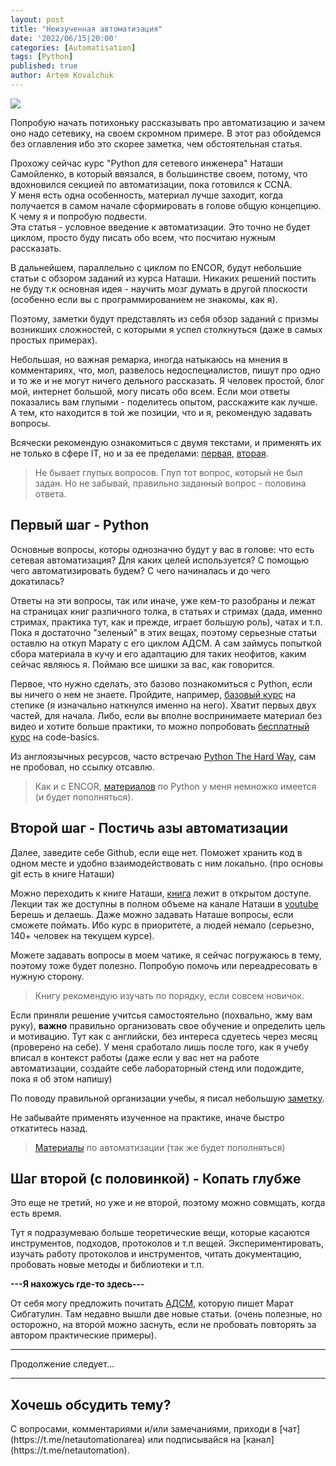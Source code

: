 ```yaml
---
layout: post
title: "Неизученная автоматизация"
date: '2022/06/15|20:00'
categories: [Automatisation]
tags: [Python]
published: true
author: Artem Kovalchuk
---
```


<img src="https://woohung.github.io/assets/images/automation.jpg">

Попробую начать потихоньку рассказывать про автоматизацию и зачем оно надо сетевику, на своем скромном примере. В этот раз обойдемся без оглавления ибо это скорее заметка, чем обстоятельная статья.  

Прохожу сейчас курс "Python для сетевого инженера" Наташи Самойленко, в который ввязался, в большинстве своем, потому, что вдохновился секцией по автоматизации, пока готовился к CCNA.  
У меня есть одна особенность, материал лучше заходит, когда получается в самом начале сформировать в голове общую концепцию. К чему я и попробую подвести.  
Эта статья - условное введение к автоматизации. Это точно не будет циклом, просто буду писать обо всем, что посчитаю нужным рассказать.  

В дальнейшем, параллельно с циклом по ENCOR, будут небольшие статьи с обзором заданий из курса Наташи. Никаких решений постить не буду т.к основная идея - научить мозг думать в другой плоскости (особенно если вы с программированием не знакомы, как я).  

Поэтому, заметки будут представлять из себя обзор заданий с призмы возникших сложностей, с которыми я успел столкнуться (даже в самых простых примерах).  

Небольшая, но важная ремарка, иногда натыкаюсь на мнения в комментариях, что, мол, развелось недоспециалистов, пишут про одно и то же и не могут ничего дельного рассказать. Я человек простой, блог мой, интернет большой, могу писать обо всем. Если мои ответы показались вам глупыми - поделитесь опытом, расскажите как лучше. А тем, кто находится в той же позиции, что и я, рекомендую задавать вопросы.  

Всячески рекомендую ознакомиться с двумя текстами, и применять их не только в сфере IT, но и за ее пределами: [первая](https://habr.com/ru/post/460221/), [вторая](https://ru.stackoverflow.com/help/how-to-ask).  

> Не бывает глупых вопросов. Глуп тот вопрос, который не был задан. Но не забывай, правильно заданный вопрос - половина ответа.

## Первый шаг - Python
Основные вопросы, которы однозначно будут у вас в голове: что есть сетевая автоматизация? Для каких целей используется? С помощью чего автоматизировать будем? С чего начиналась и до чего докатилась?  

Ответы на эти вопросы, так или иначе, уже кем-то разобраны и лежат на страницах книг различного толка, в статьях и стримах (дада, именно стримах, практика тут, как и прежде, играет большую роль), чатах и т.п.  
Пока я достаточно "зеленый" в этих вещах, поэтому серьезные статьи оставлю на откуп Марату с его циклом АДСМ. А сам займусь попыткой сбора материала в кучу и его адаптацию для таких неофитов, каким сейчас являюсь я. Поймаю все шишки за вас, как говорится.  

Первое, что нужно сделать, это базово познакомиться с Python, если вы ничего о нем не знаете. Пройдите, например, [базовый курс](https://stepik.org/course/67/info) на степике (я изначально наткнулся именно на него). Хватит первых двух частей, для начала. Либо, если вы вполне воспринимаете материал без видео и хотите больше практики, то можно попробовать [бесплатный курс](https://ru.code-basics.com/languages/python) на code-basics.  

Из англоязычных ресурсов, часто встречаю [Python The Hard Way](https://learnpythonthehardway.org/python3/?__s=94vd8nkdui77q2u34fpz), сам не пробовал, но ссылку отсавлю.  

> Как и с ENCOR, [материалов](https://disk.yandex.ru/d/SSY0Wy-gzbVxQw) по Python у меня немножко имеется (и будет пополняться).

## Второй шаг - Постичь азы автоматизации
Далее, заведите себе Github, если еще нет. Поможет хранить код в одном месте и удобно взаимодействовать с ним локально. (про основы git есть в книге Наташи)  

Можно переходить к книге Наташи, [книга](https://pyneng.readthedocs.io/ru/latest/contents.html) лежит в открытом доступе.  
Лекции так же доступны в полном объеме на канале Наташи в [youtube](https://www.youtube.com/playlist?list=PLah0HUih_ZRljCWNZp2N-YBVkgxiJZWEY)  
Берешь и делаешь. Даже можно задавать Наташе вопросы, если сможете поймать. Ибо курс в приоритете, а людей немало (серьезно, 140+ человек на текущем курсе).  

Можете задавать вопросы в моем чатике, я сейчас погружаюсь в тему, поэтому тоже будет полезно. Попробую помочь или переадресовать в нужную сторону.  

> Книгу рекомендую изучать по порядку, если совсем новичок.

Если приняли решение учитсья самостоятельно (похвально, жму вам руку), **важно** правильно организовать свое обучение и определить цель и мотивацию. Тут как с английски, без интереса сдуетесь через месяц (проверено на себе). У меня сработало лишь после того, как я учебу вписал в контекст работы (даже если у вас нет на работе автоматизации, создайте себе лабораторный стенд или подождите, пока я об этом напишу)  

По поводу правильной организации учебы, я писал небольшую [заметку](https://woohung.github.io/time-management/2022/02/03/Тайм-Менеджмент-ч3-Активное-обучение.html).  

Не забывайте применять изученное на практике, иначе быстро откатитесь назад.  

> [Материалы](https://disk.yandex.ru/d/TFskQuKdk3eUfg) по автоматизации (так же будет пополняться)

## Шаг второй (с половинкой) - Копать глубже
Это еще не третий, но уже и не второй, поэтому можно совмщать, когда есть время.  

Тут я подразумеваю больше теоретические вещи, которые касаются инструментов, подходов, протоколов и т.п вещей.
Экспериментировать, изучать работу протоколов и инструментов, читать документацию, пробовать новые методы и библиотеки и т.п.  

**---Я нахожусь где-то здесь---**  

От себя могу предложить почитать [АДСМ](https://linkmeup.ru/adsm/), которую пишет Марат Сибгатулин. Там недавно вышли две новые статьи. (очень полезные, но осторожно, на второй можно заснуть, если не пробовать повторять за автором практические примеры).  

<hr>
<p></p>
Продолжение следует...
<p></p>
<hr>
<h2>Хочешь обсудить тему?</h2>
С вопросами, комментариями и/или замечаниями, приходи в [чат](https://t.me/netautomationarea) или подписывайся на [канал](https://t.me/netautomation).